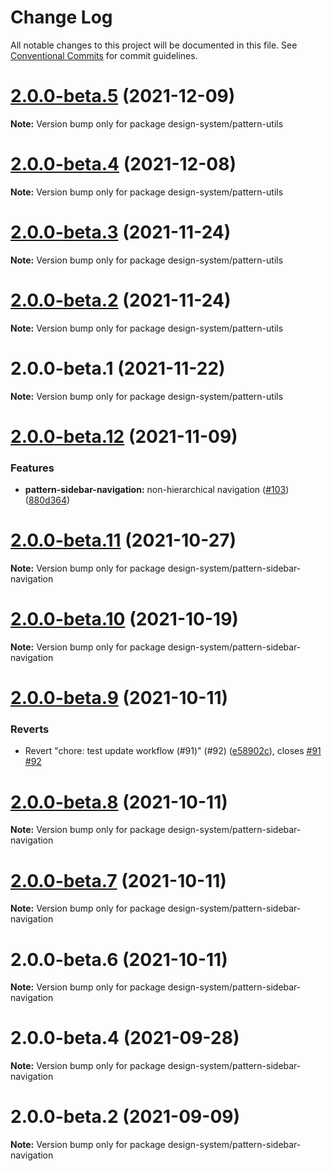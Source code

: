 # Change Log

All notable changes to this project will be documented in this file.
See [Conventional Commits](https://conventionalcommits.org) for commit guidelines.

# [2.0.0-beta.5](https://github.com/swt-xd/Shared-Frontend/compare/design-system/pattern-utils@2.0.0-beta.4...design-system/pattern-utils@2.0.0-beta.5) (2021-12-09)

**Note:** Version bump only for package design-system/pattern-utils





# [2.0.0-beta.4](https://github.com/swt-xd/Shared-Frontend/compare/design-system/pattern-utils@2.0.0-beta.3...design-system/pattern-utils@2.0.0-beta.4) (2021-12-08)

**Note:** Version bump only for package design-system/pattern-utils





# [2.0.0-beta.3](https://github.com/swt-xd/Shared-Frontend/compare/design-system/pattern-utils@2.0.0-beta.2...design-system/pattern-utils@2.0.0-beta.3) (2021-11-24)

**Note:** Version bump only for package design-system/pattern-utils





# [2.0.0-beta.2](https://github.com/swt-xd/Shared-Frontend/compare/design-system/pattern-utils@2.0.0-beta.1...design-system/pattern-utils@2.0.0-beta.2) (2021-11-24)

**Note:** Version bump only for package design-system/pattern-utils





# 2.0.0-beta.1 (2021-11-22)

**Note:** Version bump only for package design-system/pattern-utils





# [2.0.0-beta.12](https://github.com/swt-xd/Shared-Frontend/compare/design-system/pattern-sidebar-navigation@2.0.0-beta.11...design-system/pattern-sidebar-navigation@2.0.0-beta.12) (2021-11-09)


### Features

* **pattern-sidebar-navigation:** non-hierarchical navigation ([#103](https://github.com/swt-xd/Shared-Frontend/issues/103)) ([880d364](https://github.com/swt-xd/Shared-Frontend/commit/880d36454ccb6a417a1705d733ef25e5834c38b7))





# [2.0.0-beta.11](https://github.com/swt-xd/Shared-Frontend/compare/design-system/pattern-sidebar-navigation@2.0.0-beta.10...design-system/pattern-sidebar-navigation@2.0.0-beta.11) (2021-10-27)

**Note:** Version bump only for package design-system/pattern-sidebar-navigation





# [2.0.0-beta.10](https://github.com/swt-xd/Shared-Frontend/compare/design-system/pattern-sidebar-navigation@2.0.0-beta.9...design-system/pattern-sidebar-navigation@2.0.0-beta.10) (2021-10-19)

**Note:** Version bump only for package design-system/pattern-sidebar-navigation





# [2.0.0-beta.9](https://github.com/swt-xd/Shared-Frontend/compare/design-system/pattern-sidebar-navigation@2.0.0-beta.8...design-system/pattern-sidebar-navigation@2.0.0-beta.9) (2021-10-11)


### Reverts

* Revert "chore: test update workflow (#91)" (#92) ([e58902c](https://github.com/swt-xd/Shared-Frontend/commit/e58902c45497014fd4f41dbf94c9e960e303f288)), closes [#91](https://github.com/swt-xd/Shared-Frontend/issues/91) [#92](https://github.com/swt-xd/Shared-Frontend/issues/92)





# [2.0.0-beta.8](https://github.com/swt-xd/Shared-Frontend/compare/design-system/pattern-sidebar-navigation@2.0.0-beta.7...design-system/pattern-sidebar-navigation@2.0.0-beta.8) (2021-10-11)

**Note:** Version bump only for package design-system/pattern-sidebar-navigation





# [2.0.0-beta.7](https://github.com/swt-xd/Shared-Frontend/compare/design-system/pattern-sidebar-navigation@2.0.0-beta.6...design-system/pattern-sidebar-navigation@2.0.0-beta.7) (2021-10-11)

**Note:** Version bump only for package design-system/pattern-sidebar-navigation





# 2.0.0-beta.6 (2021-10-11)

**Note:** Version bump only for package design-system/pattern-sidebar-navigation





# 2.0.0-beta.4 (2021-09-28)

**Note:** Version bump only for package design-system/pattern-sidebar-navigation

# 2.0.0-beta.2 (2021-09-09)

**Note:** Version bump only for package design-system/pattern-sidebar-navigation
